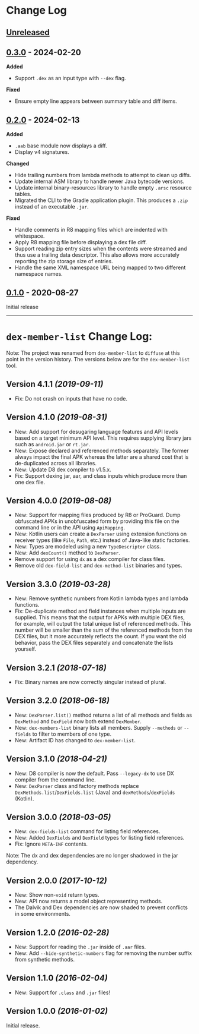 # Change Log

## [Unreleased]
[Unreleased]: https://github.com/JakeWharton/diffuse/compare/0.3.0...HEAD


## [0.3.0] - 2024-02-20
[0.3.0]: https://github.com/JakeWharton/diffuse/releases/tag/0.3.0

**Added**
- Support `.dex` as an input type with `--dex` flag.

**Fixed**
- Ensure empty line appears between summary table and diff items.


## [0.2.0] - 2024-02-13
[0.2.0]: https://github.com/JakeWharton/diffuse/releases/tag/0.2.0

**Added**
- `.aab` base module now displays a diff.
- Display v4 signatures.

**Changed**
- Hide trailing numbers from lambda methods to attempt to clean up diffs.
- Update internal ASM library to handle newer Java bytecode versions.
- Update internal binary-resources library to handle empty `.arsc` resource tables.
- Migrated the CLI to the Gradle application plugin. This produces a `.zip` instead of an executable `.jar`.

**Fixed**
- Handle comments in R8 mapping files which are indented with whitespace.
- Apply R8 mapping file before displaying a dex file diff.
- Support reading zip entry sizes when the contents were streamed and thus use a trailing data descriptor. This also allows more accurately reporting the zip storage size of entries.
- Handle the same XML namespace URL being mapped to two different namespace names.


## [0.1.0] - 2020-08-27
[0.1.0]: https://github.com/JakeWharton/diffuse/releases/tag/0.1.0

Initial release

----

`dex-member-list` Change Log:
=============================

Note: The project was renamed from `dex-member-list` to `diffuse` at this point in the version
history. The versions below are for the `dex-member-list` tool.


Version 4.1.1 *(2019-09-11)*
----------------------------

 * Fix: Do not crash on inputs that have no code.


Version 4.1.0 *(2019-08-31)*
----------------------------

 * New: Add support for desugaring language features and API levels based on a target minimum API
   level. This requires supplying library jars such as `android.jar` or `rt.jar`.
 * New: Expose declared and referenced methods separately. The former always impact the final APK
   whereas the latter are a shared cost that is de-duplicated across all libraries.
 * New: Update D8 dex compiler to v1.5.x.
 * Fix: Support dexing jar, aar, and class inputs which produce more than one dex file.


Version 4.0.0 *(2019-08-08)*
----------------------------

  * New: Support for mapping files produced by R8 or ProGuard. Dump obfuscated APKs in unobfuscated
    form by providing this file on the command line or in the API using `ApiMapping`.
  * New: Kotlin users can create a `DexParser` using extension functions on receiver types
    (like `File`, `Path`, etc.) instead of Java-like static factories.
  * New: Types are modeled using a new `TypeDescriptor` class.
  * New: Add `dexCount()` method to `DexParser`.
  * Remove support for using `dx` as a dex compiler for class files.
  * Remove old `dex-field-list` and `dex-method-list` binaries and types.


Version 3.3.0 *(2019-03-28)*
----------------------------

 * New: Remove synthetic numbers from Kotlin lambda types and lambda functions.
 * Fix: De-duplicate method and field instances when multiple inputs are supplied. This means that
   the output for APKs with multiple DEX files, for example, will output the total unique list of
   referenced methods. This number will be smaller than the sum of the referenced methods from the
   DEX files, but it more accurately reflects the count. If you want the old behavior, pass the
   DEX files separately and concatenate the lists yourself.


Version 3.2.1 *(2018-07-18)*
----------------------------

 * Fix: Binary names are now correctly singular instead of plural.


Version 3.2.0 *(2018-06-18)*
----------------------------

 * New: `DexParser.list()` method returns a list of all methods and fields as `DexMethod` and
   `DexField` now both extend `DexMember`.
 * New: `dex-members-list` binary lists all members. Supply `--methods` or `--fields` to filter
   to members of one type.
 * New: Artifact ID has changed to `dex-member-list`.


Version 3.1.0 *(2018-04-21)*
----------------------------

 * New: D8 compiler is now the default. Pass `--legacy-dx` to use DX compiler from the command line.
 * New: `DexParser` class and factory methods replace `DexMethods.list`/`DexFields.list` (Java) and `dexMethods`/`dexFields` (Kotlin).


Version 3.0.0 *(2018-03-05)*
----------------------------

 * New: `dex-fields-list` command for listing field references.
 * New: Added `DexFields` and `DexField` types for listing field references.
 * Fix: Ignore `META-INF` contents.

Note: The dx and dex dependencies are no longer shadowed in the jar dependency.


Version 2.0.0 *(2017-10-12)*
----------------------------

 * New: Show non-`void` return types.
 * New: API now returns a model object representing methods.
 * The Dalvik and Dex dependencies are now shaded to prevent conflicts in some environments.


Version 1.2.0 *(2016-02-28)*
----------------------------

 * New: Support for reading the `.jar` inside of `.aar` files.
 * New: Add `--hide-synthetic-numbers` flag for removing the number suffix from synthetic methods.


Version 1.1.0 *(2016-02-04)*
----------------------------

 * New: Support for `.class` and `.jar` files!


Version 1.0.0 *(2016-01-02)*
----------------------------

Initial release.
